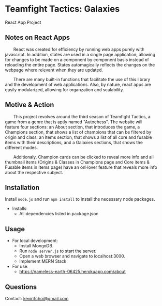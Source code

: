 # Teamfight Tactics: Galaxies
React App Project

## Notes on React Apps
&nbsp;&nbsp;&nbsp;&nbsp;&nbsp;&nbsp; React was created for efficiency by running web apps purely with
javascript. In addition, states are used in a single page application, allowing for changes to be made
on a component by component basis instead of reloading the entire page. States automagically reflects
the changes on the webpage where relevant when they are updated. 

&nbsp;&nbsp;&nbsp;&nbsp;&nbsp;&nbsp; There are many built-in functions that facilitate the use of this
library and the development of web applications. Also, by nature, react apps are easily modularized,
allowing for organzation and scalability.

## Motive & Action
&nbsp;&nbsp;&nbsp;&nbsp;&nbsp;&nbsp; This project revolves around the third season of Teamfight Tactics,
a game from a genre that is aptly named "Autochess". The website will feature four sections: an About 
section, that introduces the game, a Champions section, that shows a list of champions that can be
filtered by origin and class, an Items section, that shows a list of all core and fusable items with their
descriptions, and a Galaxies sections, that shows the different modes.

&nbsp;&nbsp;&nbsp;&nbsp;&nbsp;&nbsp; Additionaly, Champion cards can be clicked to reveal more info and
all thumbnail items (Origins & Classes in Champions page and Core items & Fusable items in Items page)
have an onHover feature that reveals more info about the respective subject.

## Installation
Install `node.js` and run `npm install` to install the necessary node packages.

* Installs:
    - All dependencies listed in package.json

## Usage
* For local development:
    - Install MongoDB.
    - Run `node server.js` to start the server.
    - Open a web browser and navigate to localhost:3000.
    - Implement MERN Stack
* For use:
    - https://nameless-earth-06425.herokuapp.com/about

## Questions
Contact: kevin1choi@gmail.com